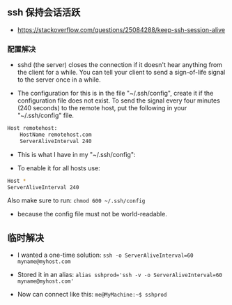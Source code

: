 ## ssh 保持会话活跃
* https://stackoverflow.com/questions/25084288/keep-ssh-session-alive


### 配置解决
* sshd (the server) closes the connection if it doesn't hear anything from the client for a while. You can tell your client to send a sign-of-life signal to the server once in a while.

* The configuration for this is in the file "~/.ssh/config", create it if the configuration file does not exist. To send the signal every four minutes (240 seconds) to the remote host, put the following in your "~/.ssh/config" file.
```sh
Host remotehost:
    HostName remotehost.com
    ServerAliveInterval 240
```

* This is what I have in my "~/.ssh/config":

* To enable it for all hosts use:
```sh
Host *
ServerAliveInterval 240
```

Also make sure to run:
`chmod 600 ~/.ssh/config`

* because the config file must not be world-readable.


## 临时解决
* I wanted a one-time solution:
`ssh -o ServerAliveInterval=60 myname@myhost.com`

* Stored it in an alias:
`alias sshprod='ssh -v -o ServerAliveInterval=60 myname@myhost.com'`

* Now can connect like this:
`me@MyMachine:~$ sshprod`
